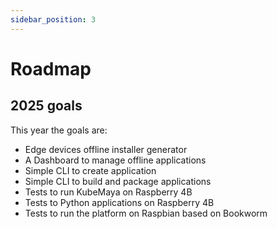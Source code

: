 ```yaml
---
sidebar_position: 3
---
```


# Roadmap
## 2025 goals
This year the goals are:
- Edge devices offline installer generator
- A Dashboard to manage offline applications
- Simple CLI to create application
- Simple CLI to build and package applications
- Tests to run KubeMaya on Raspberry 4B
- Tests to Python applications on Raspberry 4B
- Tests to run the platform on Raspbian based on Bookworm
